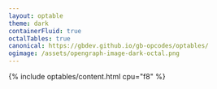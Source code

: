 ```yaml
---
layout: optable
theme: dark
containerFluid: true
octalTables: true
canonical: https://gbdev.github.io/gb-opcodes/optables/
ogimage: /assets/opengraph-image-dark-octal.png
---
```


{% include optables/content.html cpu="f8" %}

